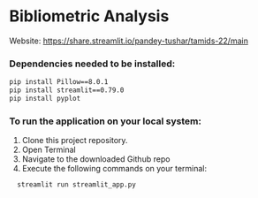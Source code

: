 # Bibliometric Analysis

Website: https://share.streamlit.io/pandey-tushar/tamids-22/main

### Dependencies needed to be installed:
```sh
pip install Pillow==8.0.1
pip install streamlit==0.79.0
pip install pyplot
```

### To run the application on your local system: 
1. Clone this project repository.
2. Open Terminal 
3. Navigate to the downloaded Github repo
4. Execute the following commands on your terminal:
```sh
  streamlit run streamlit_app.py
```
